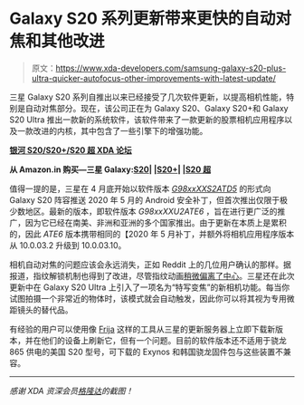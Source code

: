 # Galaxy S20 系列更新带来更快的自动对焦和其他改进

> 原文：<https://www.xda-developers.com/samsung-galaxy-s20-plus-ultra-quicker-autofocus-other-improvements-with-latest-update/>

三星 Galaxy S20 系列自推出以来已经接受了几次软件更新，以提高相机性能，特别是自动对焦部分。现在，该公司正在为 Galaxy S20、Galaxy S20+和 Galaxy S20 Ultra 推出一款新的系统软件，该软件带来了一款更新的股票相机应用程序以及一款改进的内核，其中包含了一些引擎下的增强功能。

**[银河 S20/S20+/S20 超 XDA 论坛](https://forum.xda-developers.com/galaxy-s20)**

**从 Amazon.in 购买—三星 Galaxy:[S20](https://www.amazon.in/Samsung-Galaxy-Storage-Additional-Exchange/dp/B08445DF23/?tag=xdaportalin-21)| |[S20+](https://www.amazon.in/Samsung-Galaxy-Storage-Additional-Exchange/dp/B084451YSS/?tag=xdaportalin-21)| |[S20 超](https://www.amazon.in/Samsung-Galaxy-Storage-Additional-Exchange/dp/B08444S68Q/?tag=xdaportalin-21)**

值得一提的是，三星在 4 月底开始以软件版本 [*G98xxXXS2ATD5*](https://www.xda-developers.com/samsung-galaxy-s20-galaxy-fold-updates-may-2020-security-patches/) 的形式向 Galaxy S20 阵容推送 2020 年 5 月的 Android 安全补丁，但首次推出仅限于极少数地区。最新的版本，即软件版本 *G98xxXXU2ATE6* ，旨在进行更广泛的推广，因为它已经在南美、非洲和亚洲的多个国家推出。由于更新在本质上是累积的，因此 *ATE6* 版本携带相同的【2020 年 5 月补丁，并额外将相机应用程序版本从 10.0.03.2 升级到 10.0.03.10。

相机自动对焦的问题应该会永远消失，正如 Reddit 上的几位用户确认的那样。据报道，指纹解锁机制也得到了改进，尽管指纹动画[稍微偏离了中心](https://forum.xda-developers.com/showpost.php?p=82634749)。三星还在此次更新中在 Galaxy S20 Ultra 上引入了一项名为“特写变焦”的新相机功能。每当你试图拍摄一个非常近的物体时，该模式就会自动触发，因此你可以将其视为专用微距镜头的替代品。

有经验的用户可以使用像 [Frija](https://forum.xda-developers.com/s10-plus/how-to/tool-frija-samsung-firmware-downloader-t3910594) 这样的工具从三星的更新服务器上立即下载新版本，并在他们的设备上刷新它，但有一个问题。目前的软件版本还不适用于骁龙 865 供电的美国 S20 型号，可下载的 Exynos 和韩国骁龙固件包与这些装置不兼容。

* * *

*感谢 XDA 资深会员[格隆达](https://forum.xda-developers.com/member.php?u=9669527)的截图！*